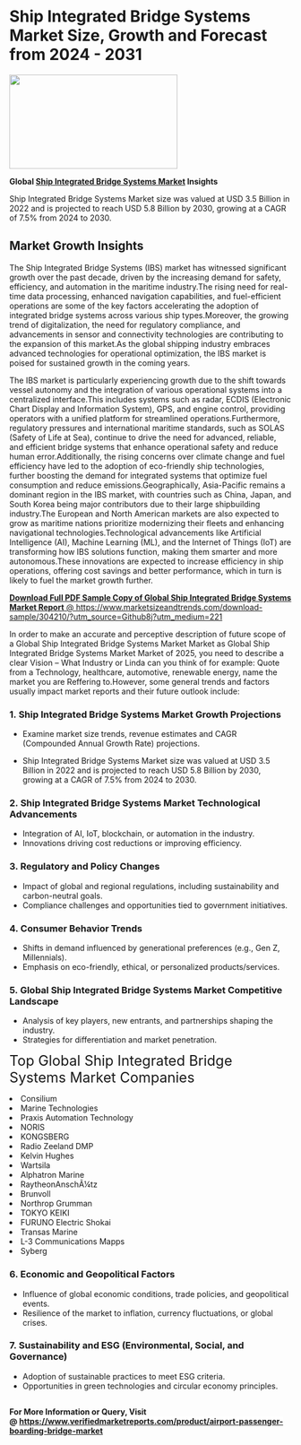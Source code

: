 <H1>Ship Integrated Bridge Systems Market Size, Growth and Forecast from 2024 - 2031</H1><img class="aligncenter size-medium wp-image-584254" src="https://thirdeyenews.in/wp-content/uploads/2024/09/Global-Market-Research-300x168.jpeg" alt="" width="300" height="168" /><p><strong>Global&nbsp;<a href="https://www.marketsizeandtrends.com/download-sample/304210/?utm_source=Github8j?utm_medium=221">Ship Integrated Bridge Systems Market</a> Insights</strong></p><p>Ship Integrated Bridge Systems Market size was valued at USD 3.5 Billion in 2022 and is projected to reach USD 5.8 Billion by 2030, growing at a CAGR of 7.5% from 2024 to 2030.</p><p><h2>Market Growth Insights</h2> <p>The Ship Integrated Bridge Systems (IBS) market has witnessed significant growth over the past decade, driven by the increasing demand for safety, efficiency, and automation in the maritime industry.The rising need for real-time data processing, enhanced navigation capabilities, and fuel-efficient operations are some of the key factors accelerating the adoption of integrated bridge systems across various ship types.Moreover, the growing trend of digitalization, the need for regulatory compliance, and advancements in sensor and connectivity technologies are contributing to the expansion of this market.As the global shipping industry embraces advanced technologies for operational optimization, the IBS market is poised for sustained growth in the coming years.</p> <p><a href="sample_download_link"></a></p> <p>The IBS market is particularly experiencing growth due to the shift towards vessel autonomy and the integration of various operational systems into a centralized interface.This includes systems such as radar, ECDIS (Electronic Chart Display and Information System), GPS, and engine control, providing operators with a unified platform for streamlined operations.Furthermore, regulatory pressures and international maritime standards, such as SOLAS (Safety of Life at Sea), continue to drive the need for advanced, reliable, and efficient bridge systems that enhance operational safety and reduce human error.Additionally, the rising concerns over climate change and fuel efficiency have led to the adoption of eco-friendly ship technologies, further boosting the demand for integrated systems that optimize fuel consumption and reduce emissions.Geographically, Asia-Pacific remains a dominant region in the IBS market, with countries such as China, Japan, and South Korea being major contributors due to their large shipbuilding industry.The European and North American markets are also expected to grow as maritime nations prioritize modernizing their fleets and enhancing navigational technologies.Technological advancements like Artificial Intelligence (AI), Machine Learning (ML), and the Internet of Things (IoT) are transforming how IBS solutions function, making them smarter and more autonomous.These innovations are expected to increase efficiency in ship operations, offering cost savings and better performance, which in turn is likely to fuel the market growth further.<p><a href="more_insights_link"></p><p><span class=""><strong>Download Full PDF Sample Copy of Global Ship Integrated Bridge Systems Market Report</strong> @ <a href="https://www.marketsizeandtrends.com/download-sample/304210/?utm_source=Github8j?utm_medium=221" target="_blank">https://www.marketsizeandtrends.com/download-sample/304210/?utm_source=Github8j?utm_medium=221</a></span></p><p>In order to make an accurate and perceptive description of future scope of a Global&nbsp;Ship Integrated Bridge Systems Market Market as Global&nbsp;Ship Integrated Bridge Systems Market Market of 2025, you need to describe a clear Vision &ndash; What Industry or Linda can you think of for example: Quote from a Technology, healthcare, automotive, renewable energy, name the market you are Reffering to.However, some general trends and factors usually impact market reports and their future outlook include:</p><h3>1.&nbsp;<strong>Ship Integrated Bridge Systems Market Growth Projections</strong></h3><ul><li>Examine market size trends, revenue estimates and CAGR (Compounded Annual Growth Rate) projections.</li><li><p>Ship Integrated Bridge Systems Market size was valued at USD 3.5 Billion in 2022 and is projected to reach USD 5.8 Billion by 2030, growing at a CAGR of 7.5% from 2024 to 2030.</p></li></ul><h3>2.&nbsp;<strong>Ship Integrated Bridge Systems Market Technological Advancements</strong></h3><ul><li>Integration of AI, IoT, blockchain, or automation in the industry.</li><li>Innovations driving cost reductions or improving efficiency.</li></ul><h3>3.&nbsp;<strong>Regulatory and Policy Changes</strong></h3><ul><li>Impact of global and regional regulations, including sustainability and carbon-neutral goals.</li><li>Compliance challenges and opportunities tied to government initiatives.</li></ul><h3>4.&nbsp;<strong>Consumer Behavior Trends</strong></h3><ul><li>Shifts in demand influenced by generational preferences (e.g., Gen Z, Millennials).</li><li>Emphasis on eco-friendly, ethical, or personalized products/services.</li></ul><h3>5.&nbsp;<strong>Global Ship Integrated Bridge Systems Market Competitive Landscape</strong></h3><ul><li>Analysis of key players, new entrants, and partnerships shaping the industry.</li><li>Strategies for differentiation and market penetration.</li></ul><p data-pm-slice="1 1 []"><span style="color: inherit; font-family: inherit; font-size: 25px;">Top Global Ship Integrated Bridge Systems Market Companies</span></p><div class="" data-test-id=""><p><li>Consilium</li><li> Marine Technologies</li><li> Praxis Automation Technology</li><li> NORIS</li><li> KONGSBERG</li><li> Radio Zeeland DMP</li><li> Kelvin Hughes</li><li> Wartsila</li><li> Alphatron Marine</li><li> RaytheonAnschÃ¼tz</li><li> Brunvoll</li><li> Northrop Grumman</li><li> TOKYO KEIKI</li><li> FURUNO Electric Shokai</li><li> Transas Marine</li><li> L-3 Communications Mapps</li><li> Syberg</li></p></div><h3>6.&nbsp;<strong>Economic and Geopolitical Factors</strong></h3><ul><li>Influence of global economic conditions, trade policies, and geopolitical events.</li><li>Resilience of the market to inflation, currency fluctuations, or global crises.</li></ul><h3>7.&nbsp;<strong>Sustainability and ESG (Environmental, Social, and Governance)</strong></h3><ul><li>Adoption of sustainable practices to meet ESG criteria.</li><li>Opportunities in green technologies and circular economy principles.</li></ul><h2><strong style="font-size: 14px;">For More Information or Query, Visit @&nbsp;</strong><a style="background-color: #ffffff; font-size: 14px;" href="https://www.marketsizeandtrends.com/report/ship-integrated-bridge-systems-market/" target="_blank">https://www.verifiedmarketreports.com/product/airport-passenger-boarding-bridge-market</a></h2>